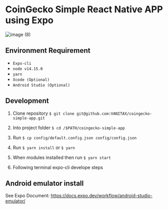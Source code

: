 # CoinGecko Simple React Native APP using Expo
![image (8)](https://github.com/VANITAX/homework-amis/assets/6407666/4166990b-4ff3-46b6-a251-96dc9a3e6bc6)

## Environment Requirement

- `Expo-cli`
- `node v14.15.0`
- `yarn`
- `Xcode (Optional)`
- `Android Studio (Optional)`

## Development

1. Clone repository `$ git clone git@github.com:VANITAX/coingecko-simple-app.git`

2. Into project folder `$ cd /$PATH/coingecko-simple-app`

3. Run `$ cp config/default.config.json config/config.json`

4. Run `$ yarn install` or `$ yarn`

5. When modules installed then run `$ yarn start`

6. Following terminal expo-cli develope steps 


## Android emulator install

See Expo Document: https://docs.expo.dev/workflow/android-studio-emulator/

